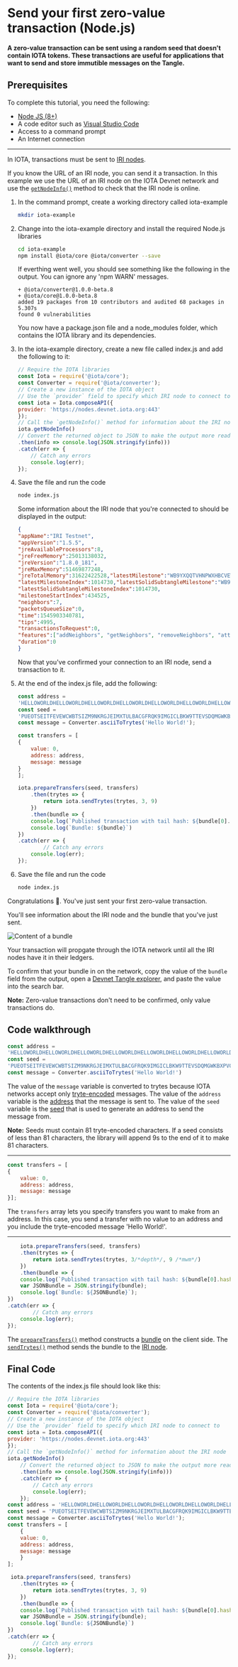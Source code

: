 # Send your first zero-value transaction (Node.js)

**A zero-value transaction can be sent using a random seed that doesn't contain IOTA tokens. These transactions are useful for applications that want to send and store immutible messages on the Tangle.**

## Prerequisites

To complete this tutorial, you need the following:

* [Node JS (8+)](https://nodejs.org/en/)
* A code editor such as [Visual Studio Code](https://code.visualstudio.com/Download)
* Access to a command prompt
* An Internet connection

---

In IOTA, transactions must be sent to [IRI nodes](root://iri/0.1/introduction/overview.md).

If you know the URL of an IRI node, you can send it a transaction. In this example we use the URL of an IRI node on the IOTA Devnet network and use the [`getNodeInfo()`](https://github.com/iotaledger/iota.js/blob/next/api_reference.md#module_core.getNodeInfo) method to check that the IRI node is online.

1. In the command prompt, create a working directory called iota-example

    ```bash
    mkdir iota-example
    ```

2. Change into the iota-example directory and install the required Node.js libraries
    ```bash
    cd iota-example
    npm install @iota/core @iota/converter --save
    ```

    If everthing went well, you should see something like the following in the output. You can ignore any 'npm WARN' messages.

    ```shell
    + @iota/converter@1.0.0-beta.8
    + @iota/core@1.0.0-beta.8
    added 19 packages from 10 contributors and audited 68 packages in 5.307s
    found 0 vulnerabilities
    ```

    You now have a package.json file and a node_modules folder, which contains the IOTA library and its dependencies.

3. In the iota-example directory, create a new file called index.js and add the following to it:

    ```js
    // Require the IOTA libraries
    const Iota = require('@iota/core');
    const Converter = require('@iota/converter');
    // Create a new instance of the IOTA object
    // Use the `provider` field to specify which IRI node to connect to
    const iota = Iota.composeAPI({
    provider: 'https://nodes.devnet.iota.org:443'
    });
    // Call the `getNodeInfo()` method for information about the IRI node
    iota.getNodeInfo()
    // Convert the returned object to JSON to make the output more readable
    .then(info => console.log(JSON.stringify(info)))
    .catch(err => {
        // Catch any errors
        console.log(err);
    });
    ```

4. Save the file and run the code

    ```bash
    node index.js
    ```

    Some information about the IRI node that you're connected to should be displayed in the output:

    ```json
    {
    "appName":"IRI Testnet",
    "appVersion":"1.5.5",
    "jreAvailableProcessors":8,
    "jreFreeMemory":25013138032,
    "jreVersion":"1.8.0_181",
    "jreMaxMemory":51469877248,
    "jreTotalMemory":31622422528,"latestMilestone":"WB9YXQQTVHNPWXHBCVEWVPWZNJAFSGPVYWPEJXVPGJIFJFFHLFAIFPAWEHJGKEIHMYAUHXOPIUGZOA999",
    "latestMilestoneIndex":1014730,"latestSolidSubtangleMilestone":"WB9YXQQTVHNPWXHBCVEWVPWZNJAFSGPVYWPEJXVPGJIFJFFHLFAIFPAWEHJGKEIHMYAUHXOPIUGZOA999",
    "latestSolidSubtangleMilestoneIndex":1014730,
    "milestoneStartIndex":434525,
    "neighbors":7,
    "packetsQueueSize":0,
    "time":1545903340781,
    "tips":4995,
    "transactionsToRequest":0,
    "features":["addNeighbors", "getNeighbors", "removeNeighbors", "attachToTangle", "interruptAttachToTangle"],
    "duration":0
    }
    ```

    Now that you've confirmed your connection to an IRI node, send a transaction to it.

5. At the end of the index.js file, add the following:
    ```js
    const address =
    'HELLOWORLDHELLOWORLDHELLOWORLDHELLOWORLDHELLOWORLDHELLOWORLDHELLOWORLDHELLOWORLDD';
    const seed =
    'PUEOTSEITFEVEWCWBTSIZM9NKRGJEIMXTULBACGFRQK9IMGICLBKW9TTEVSDQMGWKBXPVCBMMCXWMNPDX';
    const message = Converter.asciiToTrytes('Hello World!');

    const transfers = [
    {
        value: 0,
        address: address,
        message: message
    }
    ];

    iota.prepareTransfers(seed, transfers)
        .then(trytes => {
            return iota.sendTrytes(trytes, 3, 9)
        })
        .then(bundle => {
        console.log(`Published transaction with tail hash: ${bundle[0].hash}`)
        console.log(`Bundle: ${bundle}`)
    })
    .catch(err => {
            // Catch any errors
        console.log(err);
    });
    ```
5. Save the file and run the code

    ```bash
    node index.js
    ```

Congratulations 🎊. You've just sent your first zero-value transaction.

You'll see information about the IRI node and the bundle that you've just sent.

![Content of a bundle](../success.png)

Your transaction will propgate through the IOTA network until all the IRI nodes have it in their ledgers.

To confirm that your bundle in on the network, copy the value of the `bundle` field from the output, open a [Devnet Tangle explorer](https://devnet.thetangle.org/), and paste the value into the search bar.

**Note:** Zero-value transactions don't need to be confirmed, only value transactions do.

## Code walkthrough

```javascript
const address =
'HELLOWORLDHELLOWORLDHELLOWORLDHELLOWORLDHELLOWORLDHELLOWORLDHELLOWORLDHELLOWORLDD'
const seed =
'PUEOTSEITFEVEWCWBTSIZM9NKRGJEIMXTULBACGFRQK9IMGICLBKW9TTEVSDQMGWKBXPVCBMMCXWMNPDX'
const message = Converter.asciiToTrytes('Hello World!')
```

The value of the `message` variable is converted to trytes because IOTA networks accept only [tryte-encoded](root://iota-basics/0.1/concepts/trinary.md) messages.
The value of the `address` variable is the [address](../introduction/what-is-a-seed.md) that the message is sent to.
The value of the `seed` variable is the [seed](../introduction/what-is-a-seed.md) that is used to generate an address to send the message from.

**Note:** Seeds must contain 81 tryte-encoded characters. If a seed consists of less than 81 characters, the library will append 9s to the end of it to make 81 characters. 

---

```javascript
const transfers = [
{
    value: 0,
    address: address,
    message: message
}];
```

The `transfers` array lets you specify transfers you want to make from
an address. In this case, you send a transfer with no value to an address and you include the tryte-encoded message 'Hello World!'.

---

```javascript
    iota.prepareTransfers(seed, transfers)
    .then(trytes => {
        return iota.sendTrytes(trytes, 3/*depth*/, 9 /*mwm*/)
    })
    .then(bundle => {
    console.log(`Published transaction with tail hash: ${bundle[0].hash}`);
    var JSONBundle = JSON.stringify(bundle);
    console.log(`Bundle: ${JSONBundle}`);
})
.catch(err => {
        // Catch any errors
    console.log(err);
});
```

The [`prepareTransfers()`](https://github.com/iotaledger/iota.js/blob/next/api_reference.md#module_core.prepareTransfers) method constructs a [bundle](../introduction/what-is-a-bundle.md) on the client side. The [`sendTrytes()`](https://github.com/iotaledger/iota.js/blob/next/api_reference.md#module_core.sendTrytes)  method sends the bundle to the [IRI node](../introduction/what-is-an-iri-node.md).

## Final Code

The contents of the index.js file should look like this:

```js
// Require the IOTA libraries
const Iota = require('@iota/core');
const Converter = require('@iota/converter');
// Create a new instance of the IOTA object
// Use the `provider` field to specify which IRI node to connect to
const iota = Iota.composeAPI({
provider: 'https://nodes.devnet.iota.org:443'
});
// Call the `getNodeInfo()` method for information about the IRI node
iota.getNodeInfo()
    // Convert the returned object to JSON to make the output more readable
    .then(info => console.log(JSON.stringify(info)))
    .catch(err => {
        // Catch any errors
        console.log(err);
    });
const address = 'HELLOWORLDHELLOWORLDHELLOWORLDHELLOWORLDHELLOWORLDHELLOWORLDHELLOWORLDHELLOWORLDD'
const seed = 'PUEOTSEITFEVEWCWBTSIZM9NKRGJEIMXTULBACGFRQK9IMGICLBKW9TTEVSDQMGWKBXPVCBMMCXWMNPDX'
const message = Converter.asciiToTrytes('Hello World!');
const transfers = [
    {
    value: 0,
    address: address,
    message: message
    }
];

 iota.prepareTransfers(seed, transfers)
    .then(trytes => {
        return iota.sendTrytes(trytes, 3, 9)
    })
    .then(bundle => {
    console.log(`Published transaction with tail hash: ${bundle[0].hash}`);
    var JSONBundle = JSON.stringify(bundle);
    console.log(`Bundle: ${JSONBundle}`)
})
.catch(err => {
        // Catch any errors
    console.log(err);
});
```
